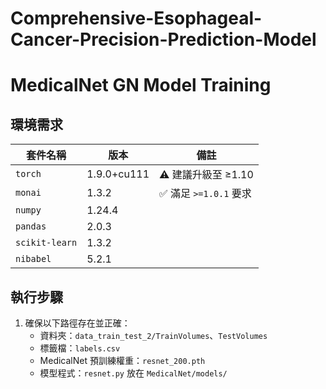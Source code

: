 # Comprehensive-Esophageal-Cancer-Precision-Prediction-Model

# MedicalNet GN Model Training

## 環境需求
| 套件名稱       | 版本            | 備註                        |
|----------------|-----------------|-----------------------------|
| `torch`        | 1.9.0+cu111     | ⚠️ 建議升級至 ≥1.10         |
| `monai`        | 1.3.2           | ✅ 滿足 `>=1.0.1` 要求      |
| `numpy`        | 1.24.4          |                             |
| `pandas`       | 2.0.3           |                             |
| `scikit-learn` | 1.3.2           |                             |
| `nibabel`      | 5.2.1           |                             |

## 執行步驟
1. 確保以下路徑存在並正確：
   - 資料夾：`data_train_test_2/TrainVolumes`、`TestVolumes`
   - 標籤檔：`labels.csv`
   - MedicalNet 預訓練權重：`resnet_200.pth`
   - 模型程式：`resnet.py` 放在 `MedicalNet/models/`
